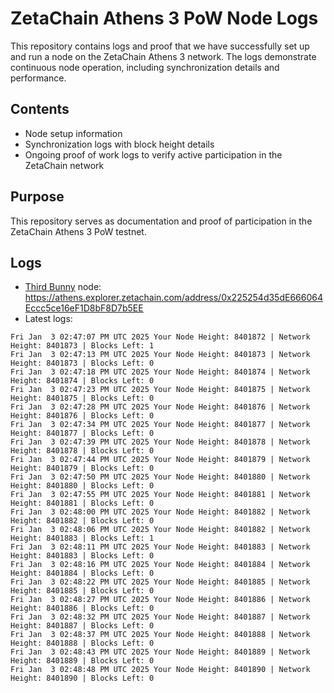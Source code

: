 # ZetaChain Athens 3 PoW Node Logs
This repository contains logs and proof that we have successfully set up and run a node on the ZetaChain Athens 3 network. The logs demonstrate continuous node operation, including synchronization details and performance.

## Contents
- Node setup information
- Synchronization logs with block height details
- Ongoing proof of work logs to verify active participation in the ZetaChain network

## Purpose
This repository serves as documentation and proof of participation in the ZetaChain Athens 3 PoW testnet.

## Logs

- [Third Bunny](https://thirdbunny.xyz/) node: https://athens.explorer.zetachain.com/address/0x225254d35dE666064Eccc5ce16eF1D8bF8D7b5EE
- Latest logs:
```
Fri Jan  3 02:47:07 PM UTC 2025 Your Node Height: 8401872 | Network Height: 8401873 | Blocks Left: 1
Fri Jan  3 02:47:13 PM UTC 2025 Your Node Height: 8401873 | Network Height: 8401873 | Blocks Left: 0
Fri Jan  3 02:47:18 PM UTC 2025 Your Node Height: 8401874 | Network Height: 8401874 | Blocks Left: 0
Fri Jan  3 02:47:23 PM UTC 2025 Your Node Height: 8401875 | Network Height: 8401875 | Blocks Left: 0
Fri Jan  3 02:47:28 PM UTC 2025 Your Node Height: 8401876 | Network Height: 8401876 | Blocks Left: 0
Fri Jan  3 02:47:34 PM UTC 2025 Your Node Height: 8401877 | Network Height: 8401877 | Blocks Left: 0
Fri Jan  3 02:47:39 PM UTC 2025 Your Node Height: 8401878 | Network Height: 8401878 | Blocks Left: 0
Fri Jan  3 02:47:44 PM UTC 2025 Your Node Height: 8401879 | Network Height: 8401879 | Blocks Left: 0
Fri Jan  3 02:47:50 PM UTC 2025 Your Node Height: 8401880 | Network Height: 8401880 | Blocks Left: 0
Fri Jan  3 02:47:55 PM UTC 2025 Your Node Height: 8401881 | Network Height: 8401881 | Blocks Left: 0
Fri Jan  3 02:48:00 PM UTC 2025 Your Node Height: 8401882 | Network Height: 8401882 | Blocks Left: 0
Fri Jan  3 02:48:06 PM UTC 2025 Your Node Height: 8401882 | Network Height: 8401883 | Blocks Left: 1
Fri Jan  3 02:48:11 PM UTC 2025 Your Node Height: 8401883 | Network Height: 8401883 | Blocks Left: 0
Fri Jan  3 02:48:16 PM UTC 2025 Your Node Height: 8401884 | Network Height: 8401884 | Blocks Left: 0
Fri Jan  3 02:48:22 PM UTC 2025 Your Node Height: 8401885 | Network Height: 8401885 | Blocks Left: 0
Fri Jan  3 02:48:27 PM UTC 2025 Your Node Height: 8401886 | Network Height: 8401886 | Blocks Left: 0
Fri Jan  3 02:48:32 PM UTC 2025 Your Node Height: 8401887 | Network Height: 8401887 | Blocks Left: 0
Fri Jan  3 02:48:37 PM UTC 2025 Your Node Height: 8401888 | Network Height: 8401888 | Blocks Left: 0
Fri Jan  3 02:48:43 PM UTC 2025 Your Node Height: 8401889 | Network Height: 8401889 | Blocks Left: 0
Fri Jan  3 02:48:48 PM UTC 2025 Your Node Height: 8401890 | Network Height: 8401890 | Blocks Left: 0
```

